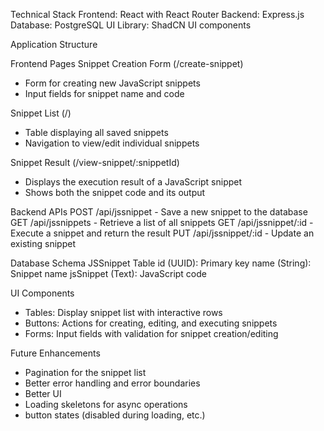 Technical Stack
Frontend: React with React Router
Backend: Express.js
Database: PostgreSQL
UI Library: ShadCN UI components



Application Structure


Frontend Pages
Snippet Creation Form (/create-snippet)
- Form for creating new JavaScript snippets
- Input fields for snippet name and code

Snippet List (/)
- Table displaying all saved snippets
- Navigation to view/edit individual snippets

Snippet Result (/view-snippet/:snippetId)
- Displays the execution result of a JavaScript snippet
- Shows both the snippet code and its output


Backend APIs
POST /api/jssnippet - Save a new snippet to the database
GET /api/jssnippets - Retrieve a list of all snippets
GET /api/jssnippet/:id - Execute a snippet and return the result
PUT /api/jssnippet/:id - Update an existing snippet


Database Schema
JSSnippet Table
id (UUID): Primary key
name (String): Snippet name
jsSnippet (Text): JavaScript code


UI Components
- Tables: Display snippet list with interactive rows
- Buttons: Actions for creating, editing, and executing snippets
- Forms: Input fields with validation for snippet creation/editing


Future Enhancements
- Pagination for the snippet list
- Better error handling and error boundaries
- Better UI
- Loading skeletons for async operations
- button states (disabled during loading, etc.)
